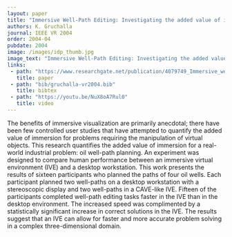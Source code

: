 ```yaml
---
layout: paper
title: "Immersive Well-Path Editing: Investigating the added value of immersion"
authors: K. Gruchalla
journal: IEEE VR 2004
order: 2004-04
pubdate: 2004
image: /images/idp_thumb.jpg
image_text: "Immersive Well-Path Editing: Investigating the added value of immersion."
links:
 - path: "https://www.researchgate.net/publication/4079749_Immersive_well-path_editing_Investigating_the_added_value_of_immersion"
   title: paper
 - path: "bib/gruchalla-vr2004.bib"
   title: bibtex
 - path: "https://youtu.be/NuX8oA7Rul0"
   title: video
---
```

The benefits of immersive visualization are primarily anecdotal; there
have been few controlled user studies that have attempted to quantify
the added value of immersion for problems requiring the manipulation of
virtual objects. This research quantifies the added value of immersion
for a real-world industrial problem: oil well-path planning. An
experiment was designed to compare human performance between an
immersive virtual environment (IVE) and a desktop workstation. This
work presents the results of sixteen participants who planned the paths
of four oil wells. Each participant planned two well-paths on a desktop
workstation with a stereoscopic display and two well-paths in a
CAVE-like IVE. Fifteen of the participants completed well-path editing
tasks faster in the IVE than in the desktop environment. The increased
speed was complimented by a statistically significant increase in
correct solutions in the IVE. The results suggest that an IVE can allow
for faster and more accurate problem solving in a complex
three-dimensional domain.
